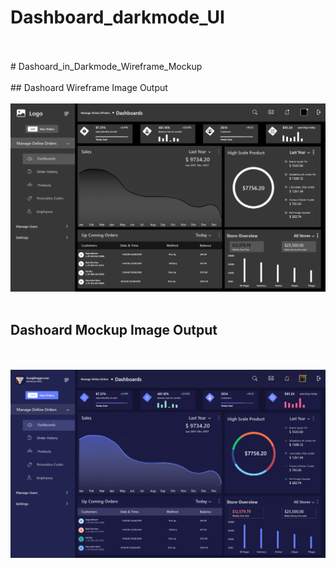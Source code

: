 # Dashboard_darkmode_UI
<br>
<br>
# Dashoard_in_Darkmode_Wireframe_Mockup

<br>
<br>
## Dashoard Wireframe Image Output
<br>
<br>

<img src="https://github.com/manavshah123/Dashboard_darkmode_UI/blob/main/Screenshots_of_dashboard%20ux/wireframe.png">

<br>
<br>

## Dashoard Mockup Image Output

<br>
<br>

<img src="https://github.com/manavshah123/Dashboard_darkmode_UI/blob/main/Screenshots_of_dashboard%20ux/mockup.png">
